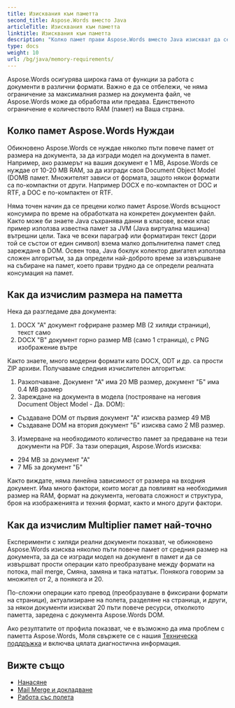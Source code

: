 ```yaml
---
title: Изисквания към паметта
second_title: Aspose.Words вместо Java
articleTitle: Изисквания към паметта
linktitle: Изисквания към паметта
description: "Колко памет прави Aspose.Words вместо Java изискват да се работи с документи? Научи подробностите."
type: docs
weight: 10
url: /bg/java/memory-requirements/
---
```


Aspose.Words осигурява широка гама от функции за работа с документи в различни формати. Важно е да се отбележи, че няма ограничение за максималния размер на документа файл, че Aspose.Words може да обработва или предава. Единственото ограничение е количеството RAM (памет) на Ваша страна.

## Колко памет Aspose.Words Нуждаи

Обикновено Aspose.Words се нуждае няколко пъти повече памет от размера на документа, за да изгради модел на документа в памет. Например, ако размерът на вашия документ е 1 MB, Aspose.Words се нуждае от 10-20 MB RAM, за да изгради своя Document Object Model (DOMВ памет. Множителят зависи от формата, защото някои формати са по-компактни от други. Например DOCX е по-компактен от DOC и RTF, а DOC е по-компактен от RTF.

Няма точен начин да се прецени колко памет Aspose.Words всъщност консумира по време на обработката на конкретен документен файл. Както може би знаете Java съхранява данни в класове, всеки клас пример използва известна памет за JVM (Java виртуална машина) вътрешни цели. Така че всеки параграф или форматиран текст (дори той се състои от един символ) взема малко допълнителна памет след зареждане в DOM. Освен това, Java боклук колектор двигател използва сложен алгоритъм, за да определи най-доброто време за извършване на събиране на памет, което прави трудно да се определи реалната консумация на памет.

## Как да изчислим размера на паметта

Нека да разгледаме два документа:

1. DOCX "A" документ гофриране размер MB (2 хиляди страници), текст само
2. DOCX "B" документ горно размер MB (само 1 страница), с PNG изображение вътре

Както знаете, много модерни формати като DOCX, ODT и др. са прости ZIP архиви. Получаваме следния изчислителен алгоритъм:
1. Разкопчаване. Документ "А" има 20 MB размер, документ "Б" има 0.4 MB размер
2. Зареждане на документа в модела (построяване на неговия Document Object Model - Да. DOM):
* Създаване DOM от първия документ "А" изисква размер 49 MB
* Създаване DOM на втория документ "Б" изисква само 2 MB размер.
3. Измерване на необходимото количество памет за предаване на тези документи на PDF. За тази операция, Aspose.Words изисква:
  * 294 MB за документ "А"
  * 7 МБ за документ "Б"

Както виждате, няма линейна зависимост от размера на входния документ. Има много фактори, които могат да повлияят на необходимия размер на RAM, формат на документа, неговата сложност и структура, броя на изображенията и техния формат, както и много други фактори.

## Как да изчислим Multiplier памет най-точно

Експерименти с хиляди реални документи показват, че обикновено Aspose.Words изисква няколко пъти повече памет от средния размер на документа, за да се изгради модел на документ в памет и да се извършват прости операции като преобразуване между формати на потока, mail merge, Смяна, замяна и така нататък. Понякога говорим за множител от 2, а понякога и 20.

По-сложни операции като превод (преобразуване в фиксирани формати на страници), актуализиране на полета, разделяне на страница, и други, за някои документи изискват 20 пъти повече ресурси, отколкото паметта, заредена с документа Aspose.Words DOM.

Ако резултатите от профила показват, че е възможно да има проблем с паметта Aspose.Words, Моля свържете се с нашия [Техническа поддръжка](/words/bg/java/technical-support/) и включва цялата диагностична информация.

## Вижте също

* [Нанасяне](/words/bg/java/rendering/)
* [Mail Merge и докладване](https://docs.aspose.com/words/java/mail-merge-and-reporting/)
* [Работа със полета](/words/bg/java/working-with-fields/)